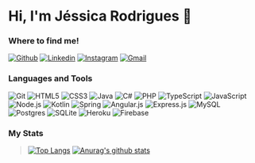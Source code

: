 # Hi, I'm Jéssica Rodrigues 👋


### Where to find me!

[![Github](https://img.shields.io/badge/-Github-000?style=flat&logo=Github&logoColor=white)](https://github.com/JessicaRodriguesdc)
[![Linkedin](https://img.shields.io/badge/-LinkedIn-blue?style=flat&logo=Linkedin&logoColor=white)](https://www.linkedin.com/in/jessicarodriguesdc/)
[![Instagram](https://img.shields.io/badge/-Instagram-c13584?style=flat&labelColor=c13584&logo=instagram&logoColor=white)](https://www.instagram.com/jessica.rodriguesdc/)
[![Gmail](https://img.shields.io/badge/Gmail-D14836?style=flat&logo=gmail&logoColor=white)](mailto:jessicarodridc@gmail.com)


### Languages and Tools

![Git](https://img.shields.io/badge/git%20-%23F05033.svg?&style=flat&logo=git&logoColor=white)
![HTML5](https://img.shields.io/badge/html5%20-%23E34F26.svg?&style=flat&logo=html5&logoColor=white)
![CSS3](https://img.shields.io/badge/css3%20-%231572B6.svg?&style=flat&logo=css3&logoColor=white)
![Java](https://img.shields.io/badge/java-%23ED8B00.svg?&style=flat&logo=java&logoColor=white)
![C#](https://img.shields.io/badge/c%23%20-%23239120.svg?&style=flat&logo=c-sharp&logoColor=white)
![PHP](https://img.shields.io/badge/php-%23777BB4.svg?&style=flat&logo=php&logoColor=white)
![TypeScript](https://img.shields.io/badge/typescript%20-%23007ACC.svg?&style=flat&logo=typescript&logoColor=white)
![JavaScript](https://img.shields.io/badge/javascript%20-%23323330.svg?&style=flat&logo=javascript&logoColor=%23F7DF1E)
![Node.js](https://img.shields.io/badge/node.js%20-%2343853D.svg?&style=flat&logo=node.js&logoColor=white)
![Kotlin](https://img.shields.io/badge/kotlin-%230095D5.svg?&style=flat&logo=kotlin&logoColor=white)
![Spring](https://img.shields.io/badge/spring%20-%236DB33F.svg?&style=flat&logo=spring&logoColor=white)
![Angular.js](https://img.shields.io/badge/angular.js%20-%23E23237.svg?&style=flat&logo=angularjs&logoColor=white)
![Express.js](https://img.shields.io/badge/express.js%20-%23404d59.svg?&style=flat)
![MySQL](https://img.shields.io/badge/mysql-%2300f.svg?&style=flat&logo=mysql&logoColor=white)
![Postgres](https://img.shields.io/badge/postgres-%23316192.svg?&style=flat&logo=postgresql&logoColor=white)
![SQLite](https://img.shields.io/badge/sqlite-%2307405e.svg?&style=flat&logo=sqlite&logoColor=white)
![Heroku](https://img.shields.io/badge/heroku%20-%23430098.svg?&style=flat&logo=heroku&logoColor=white)
![Firebase](https://img.shields.io/badge/firebase%20-%23039BE5.svg?&style=flat&logo=firebase)


### My Stats

>[![Top Langs](https://github-readme-stats.vercel.app/api/top-langs/?username=JessicaRodriguesdc&show_icons=true&hide=html,teX&theme=dracula&layout=compact)](https://github.com/JessicaRodriguesdc) [![Anurag's github stats](https://github-readme-stats.vercel.app/api?username=JessicaRodriguesdc&show_icons=true&theme=dracula)](https://github.com/JessicaRodriguesdc)


[gatim]: https://media.giphy.com/media/vFKqnCdLPNOKc/giphy.gif "Gatim"
